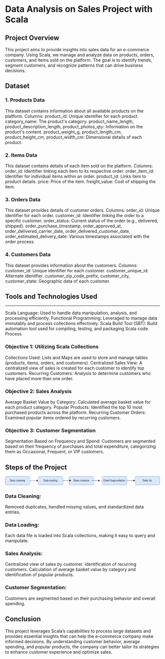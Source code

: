 # Data Analysis on Sales Project with Scala
## Project Overview

This project aims to provide insights into sales data for an e-commerce company. Using Scala, we manage and analyze data on products, orders, customers, and items sold on the platform. The goal is to identify trends, segment customers, and recognize patterns that can drive business decisions.

## Dataset
### 1. Products Data
This dataset contains information about all available products on the platform.
Columns:
product_id: Unique identifier for each product.
category_name: The product's category.
product_name_length, product_description_length, product_photos_qty: Information on the product's content.
product_weight_g, product_length_cm, product_height_cm, product_width_cm: Dimensional details of each product.
### 2. Items Data
This dataset contains details of each item sold on the platform.
Columns:
order_id: Identifier linking each item to its respective order.
order_item_id: Identifier for individual items within an order.
product_id: Links item to product details.
price: Price of the item.
freight_value: Cost of shipping the item.
### 3. Orders Data
This dataset provides details of customer orders.
Columns:
order_id: Unique identifier for each order.
customer_id: Identifier linking the order to a specific customer.
order_status: Current status of the order (e.g., delivered, shipped).
order_purchase_timestamp, order_approved_at, order_delivered_carrier_date, order_delivered_customer_date, order_estimated_delivery_date: Various timestamps associated with the order process.
### 4. Customers Data
This dataset provides information about the customers.
Columns:
customer_id: Unique identifier for each customer.
customer_unique_id: Alternate identifier.
customer_zip_code_prefix, customer_city, customer_state: Geographic data of each customer.


## Tools and Technologies Used
---
Scala Language: Used to handle data manipulation, analysis, and processing efficiently.
Functional Programming: Leveraged to manage data immutably and process collections effectively.
Scala Build Tool (SBT): Build automation tool used for compiling, testing, and packaging Scala code.
Process
### Objective 1: Utilizing Scala Collections
Collections Used: Lists and Maps are used to store and manage tables (products, items, orders, and customers).
Centralized Sales View: A centralized view of sales is created for each customer to identify top customers.
Recurring Customers: Analysis to determine customers who have placed more than one order.
### Objective 2: Sales Analysis
Average Basket Value by Category: Calculated average basket value for each product category.
Popular Products: Identified the top 10 most purchased products across the platform.
Recurring Customer Orders: Examined popular items ordered by recurring customers.
### Objective 3: Customer Segmentation
Segmentation Based on Frequency and Spend: Customers are segmented based on their frequency of purchases and total expenditure, categorizing them as Occasional, Frequent, or VIP customers.
## Steps of the Project
![Process Flowchart](image.png) 
### Data Cleaning:

Removed duplicates, handled missing values, and standardized data entries.
### Data Loading:

Each data file is loaded into Scala collections, making it easy to query and manipulate.
### Sales Analysis:

Centralized view of sales by customer.
Identification of recurring customers.
Calculation of average basket value by category and identification of popular products.
### Customer Segmentation:

Customers are segmented based on their purchasing behavior and overall spending.
## Conclusion
This project leverages Scala’s capabilities to process large datasets and provides essential insights that can help the e-commerce company make informed decisions. By understanding customer behavior, average spending, and popular products, the company can better tailor its strategies to enhance customer experience and optimize sales.

